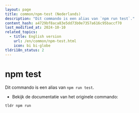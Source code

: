 ```yaml
---
layout: page
title: common/npm-test (Nederlands)
description: "Dit commando is een alias van `npm run test`."
content_hash: a4729bf8aca83e5dd73b0e7357a616c95baccf70
last_modified_at: 2024-10-10
related_topics:
  - title: English version
    url: /en/common/npm-test.html
    icon: bi bi-globe
tldri18n_status: 2
---
```

# npm test

Dit commando is een alias van `npm run test`.

- Bekijk de documentatie van het originele commando:

`tldr npm run`
